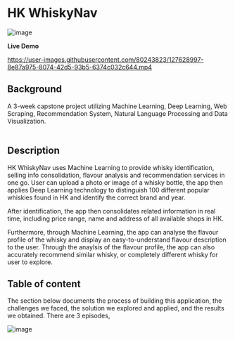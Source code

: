 # HK WhiskyNav
![image](https://user-images.githubusercontent.com/80243823/127515288-aba383da-7a81-40dd-b987-f1453447bfad.png)

**Live Demo**

https://user-images.githubusercontent.com/80243823/127628997-8e87a975-8074-42d5-93b5-6374c032c644.mp4



## **Background**
A 3-week capstone project utilizing Machine Learning, Deep Learning, Web Scraping, Recommendation System, Natural Language Processing and Data Visualization.
<br><br />

## **Description**
HK WhiskyNav uses Machine Learning to provide whisky identification, selling info consolidation, flavour analysis and recommendation services in one go.
User can upload a photo or image of a whisky bottle, the app then applies Deep Learning technology to distinguish 100 different popular whiskies found in HK and identify the correct brand and year.

After identification, the app then consolidates related information in real time, including price range, name and address of all available shops in HK.

Furthermore, through Machine Learning, the app can analyse the flavour profile of the whisky and display an easy-to-understand flavour description to the user.
Through the anaylsis of the flavour profile, the app can also accurately recommend similar whisky, or completely different whisky for user to explore.

## **Table of content**
The section below documents the process of building this application, the challenges we faced, the solution we explored and applied, and the results we obtained.
There are 3 episodes,

![image](https://user-images.githubusercontent.com/80243823/127727856-a9e0d0ea-806c-4017-9680-70c5ca806359.png)
